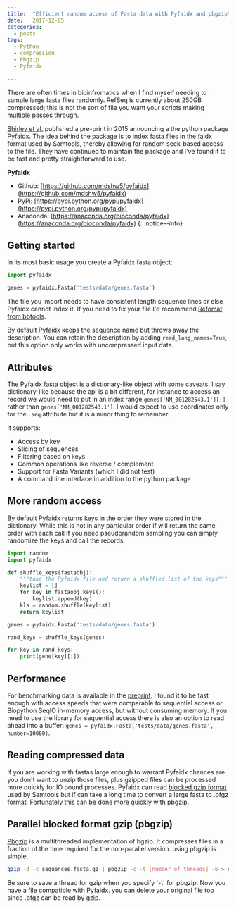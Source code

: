 ```yaml
---
title:  "Efficient random access of Fasta data with Pyfaidx and pbgzip"
date:   2017-12-05
categories:
  - posts
tags:
  - Python
  - compression
  - Pbgzip
  - Pyfaidx

---
```



There are often times in bioinfromatics when I find myself needing to sample
large fasta files randomly. RefSeq is currently about 250GB compressed; this
is not the sort of file you want your scripts making multiple passes through.

[Shirley et al.](https://peerj.com/preprints/970/) published a pre-print in
2015 announcing a the python package Pyfaidx.  The idea behind the package is to
index fasta files in the faidx format used by Samtools, thereby allowing for
random seek-based access to the file. They have continued to maintain the package
and I've found it to be fast and pretty straightforward to use.


**Pyfaidx**

* Github: [https://github.com/mdshw5/pyfaidx](https://github.com/mdshw5/pyfaidx)
* PyPi: [https://pypi.python.org/pypi/pyfaidx](https://pypi.python.org/pypi/pyfaidx)
* Anaconda: [https://anaconda.org/bioconda/pyfaidx](https://anaconda.org/bioconda/pyfaidx)
{: .notice--info}

## Getting started
In its most basic usage you create a Pyfaidx fasta object:

```python
import pyfaidx

genes = pyfaidx.Fasta('tests/data/genes.fasta')
```

The file you import needs to have consistent length sequence lines or else
Pyfaidx cannot index it. If you need to fix your file I'd recommend
[Refomat from bbtools](https://jgi.doe.gov/data-and-tools/bbtools/bb-tools-user-guide/reformat-guide/).

By default Pyfaidx keeps the sequence name but throws away the description. You can
retain the description by adding ```read_long_names=True```, but this option
only works with uncompressed input data.

## Attributes

The Pyfaidx fasta object is a dictionary-like object with some caveats. I say
dictionary-like because the api is a bit different, for instance to access an
record  we would need to put in an index range ```genes['NM_001282543.1'][:]```
rather than ```genes['NM_001282543.1']```. I would expect to use coordinates
only for the ```.seq``` attribute but it is a minor thing to remember.

It supports:
* Access by key
* Slicing of sequences
* Filtering based on keys
* Common operations like reverse / complement
* Support for Fasta Variants (which I did not test)
* A command line interface in addition to the python package

## More random access
By default Pyfaidx returns keys in the order they were stored in the dictionary.
While this is not in any particular order if will return the same order with
each call  if you need pseudorandom sampling you can simply randomize the
keys and call the records.

```python
import random
import pyfaidx

def shuffle_keys(fastaobj):
    """take the Pyfaidx file and return a shuffled list of the keys"""
    keylist = []
    for key in fastaobj.keys():
        keylist.append(key)
    kls = random.shuffle(keylist)
    return keylist

genes = pyfaidx.Fasta('tests/data/genes.fasta')

rand_keys = shuffle_keys(genes)

for key in rand_keys:
    print(gene[key][:])
```

## Performance
For benchmarking data is available in the
[preprint](https://peerj.com/preprints/970/). I found it to be fast enough
with access speeds that were comparable to sequential access or Biopython SeqIO
in-memory access, but without consuming memory. If you need to use the library
for sequential access there is also  an option to read ahead into a
buffer: ```genes = pyfaidx.Fasta('tests/data/genes.fasta', number=10000)```.

## Reading compressed data
If you are working with fastas large enough to warrant Pyfaidx chances are you
don't want to unzip those files, plus gzipped files can be processed more
quickly for IO bound processes. Pyfaidx can read
[blocked gzip format](https://blastedbio.blogspot.com/2011/11/bgzf-blocked-bigger-better-gzip.html)
used by Samtools but if can take a long time to convert a large fasta to .bfgz
format. Fortunately this can be done more quickly with pbgzip.

## Parallel blocked format gzip (pbgzip)

[Pbgzip](https://github.com/nh13/pbgzip)  is a multithreaded implementation of
bgzip. It compresses files in a fraction of the time required for the
non-parallel version. using pbgzip is simple.

```bash
gzip -d -c sequences.fasta.gz | pbgzip -c -t [number_of_threads] -6 > sequences.fasta.bfgz
```

Be sure to save a thread for gzip when you specify '-t' for pbgzip. Now you have
a  file compatible with Pyfaidx. you can delete your original file too since
.bfgz can be read by gzip.
